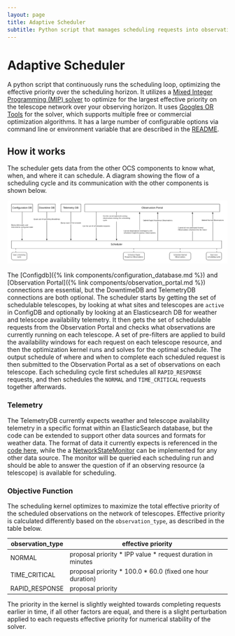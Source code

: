 ```yaml
---
layout: page
title: Adaptive Scheduler
subtitle: Python script that manages scheduling requests into observations.
---
```


# Adaptive Scheduler

A python script that continuously runs the scheduling loop, optimizing the effective priority over the scheduling horizon. It utilizes a [Mixed Integer Programming (MIP) solver](https://www.gurobi.com/resource/mip-basics/) to optimize for the largest effective priority on the telescope network over your observing horizon. It uses [Googles OR Tools](https://github.com/google/or-tools) for the solver, which supports multiple free or commercial optimization algorithms. It has a large number of configurable options via command line or environment variable that are described in the [README](https://github.com/observatorycontrolsystem/adaptive_scheduler/blob/main/README.md).

## How it works

The scheduler gets data from the other OCS components to know what, when, and where it can schedule. A diagram showing the flow of a scheduling cycle and its communication with the other components is shown below.

![Scheduler Workflow](/assets/images/scheduler_workflow.png)

The [Configdb]({% link components/configuration_database.md %}) and [Observation Portal]({% link components/observation_portal.md %}) connections are essential, but the DowntimeDB and TelemetryDB connections are both optional. The scheduler starts by getting the set of schedulable telescopes, by looking at what sites and telescopes are `active` in ConfigDB and optionally by looking at an Elasticsearch DB for weather and telescope availability telemetry. It then gets the set of schedulable requests from the Observation Portal and checks what observations are currently running on each telescope. A set of pre-filters are applied to build the availability windows for each request on each telescope resource, and then the optimization kernel runs and solves for the optimal schedule. The output schedule of where and when to complete each scheduled request is then submitted to the Observation Portal as a set of observations on each telescope. Each scheduling cycle first schedules all `RAPID_RESPONSE` requests, and then schedules the `NORMAL` and `TIME_CRITICAL` requests together afterwards.

### Telemetry

The TelemetryDB currently expects weather and telescope availability telemetry in a specific format within an ElasticSearch database, but the code can be extended to support other data sources and formats for weather data. The format of data it currently expects is referenced in the [code here](https://github.com/observatorycontrolsystem/adaptive_scheduler/blob/main/adaptive_scheduler/monitoring/elasticearch_telemetry.py), while the a [NetworkStateMonitor](https://github.com/observatorycontrolsystem/adaptive_scheduler/blob/main/adaptive_scheduler/monitoring/monitors.py#L25) can be implemented for any other data source. The monitor will be queried each scheduling run and should be able to answer the question of if an observing resource (a telescope) is available for scheduling.

### Objective Function

The scheduling kernel optimizes to maximize the total effective priority of the scheduled observations on the network of telescopes. Effective priority is calculated differently based on the `observation_type`, as described in the table below.

| observation_type | effective priority |
| ---------------- | ------------------ |
| NORMAL | proposal priority * IPP value * request duration in minutes |
| TIME_CRITICAL | proposal priority * 100.0 * 60.0 (fixed one hour duration) |
| RAPID_RESPONSE | proposal priority |

The priority in the kernel is slightly weighted towards completing requests earlier in time, if all other factors are equal, and there is a slight perturbation applied to each requests effective priority for numerical stability of the solver.
